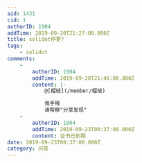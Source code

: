 ```yaml
---
aid: 1431
cid: 1
authorID: 1904
addTime: 2019-09-20T21:27:00.000Z
title: solidot停更?
tags:
    - solidot
comments:
    -
        authorID: 1904
        addTime: 2019-09-20T21:46:00.000Z
        content: |-
            @[榴梿](/member/榴梿)

            我手残  
            请帮移"分享发现"
    -
        authorID: 1904
        addTime: 2019-09-23T00:37:00.000Z
        content: 证书已到期
date: 2019-09-23T00:37:00.000Z
category: 问答
---
```



